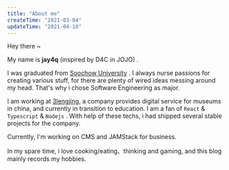 ```yaml
---
title: "About me"
createTime: "2021-03-04"
updateTime: "2021-04-18"
---
```


Hey there ~

My name is **jay4q** (inspired by D4C in JOJO) .

I was graduated from [Soochow University](https://www.suda.edu.cn/) . I always nurse passions for creating various stuff, for there are plenty of wired ideas messing around my head. That's why i chose Software Engineering as major.

I am working at [3lengjing](https://www.3lengjing.com/home), a company provides digital service for museums in china, and currently in transition to education. I am a fan of `React` & `Typescript` & `Nodejs` . With help of these techs, i had shipped several stable projects for the company.

Currently, I'm working on CMS and JAMStack for business.

In my spare time, i love cooking/eating、thinking and gaming, and this blog mainly records my hobbies.
